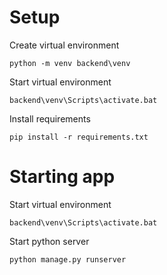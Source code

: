 # Setup
Create virtual environment
```
python -m venv backend\venv
```

Start virtual environment
```
backend\venv\Scripts\activate.bat
```

Install requirements
```
pip install -r requirements.txt
```


# Starting app
Start virtual environment
```
backend\venv\Scripts\activate.bat
```

Start python server
```
python manage.py runserver
```